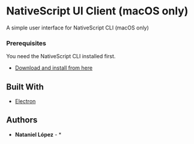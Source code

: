 # NativeScript UI Client (macOS only)

A simple user interface for NativeScript CLI (macOS only)

### Prerequisites

You need the NativeScript CLI installed first.
* [Download and install from here](http://docs.nativescript.org/angular/start/quick-setup/)

## Built With

* [Electron](http://electron.atom.io/)

## Authors

* **Nataniel López** - *
